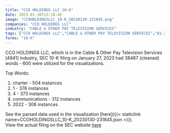 ```yaml
---
title: "CCO HOLDINGS LLC 10-K"
date: 2023-01-30T23:18:45
image: "CCOHOLDINGSLLC_10-K_20230130-231845.png"
companies: "CCO HOLDINGS LLC"
industry: "CABLE & OTHER PAY TELEVISION SERVICES"
tags: ["CCO HOLDINGS LLC","CABLE & OTHER PAY TELEVISION SERVICES","01-27-2023","10-K"]
forms: "10-K"
---
```

CCO HOLDINGS LLC, which is in the Cable & Other Pay Television Services [4841] industry, SEC 10-K filing on January 27, 2023 had 38487 (cleaned) words - 600 were utilized for the visualizations.

Top Words:
1. charter - 504 instances
2. 1 - 376 instances
3. 4 - 373 instances
4. communications - 312 instances
5. 2022 - 306 instances


See the parsed data used in the visualization [here]({{< staticlink name=CCOHOLDINGSLLC_10-K_20230130-231845.json >}}).  
View the actual filing on the SEC website [here](https://www.sec.gov/Archives/edgar/data/1271833/0001271833-23-000003.txt)